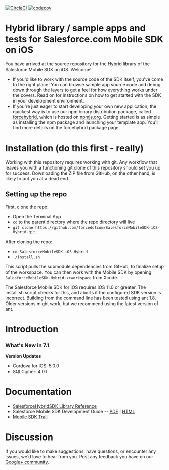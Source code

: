 [![CircleCI](https://circleci.com/gh/forcedotcom/SalesforceMobileSDK-iOS-Hybrid/tree/dev.svg?style=svg)](https://circleci.com/gh/forcedotcom/SalesforceMobileSDK-iOS-Hybrid/tree/dev)
[![codecov](https://codecov.io/gh/forcedotcom/SalesforceMobileSDK-iOS-Hybrid/branch/dev/graph/badge.svg)](https://codecov.io/gh/forcedotcom/SalesforceMobileSDK-iOS-Hybrid/branch/dev)

# Hybrid library / sample apps and tests for Salesforce.com Mobile SDK on iOS

You have arrived at the source repository for the Hybrid library of the Salesforce Mobile SDK on iOS.  Welcome!

- If you'd like to work with the source code of the SDK itself, you've come to the right place!  You can browse sample app source code and debug down through the layers to get a feel for how everything works under the covers.  Read on for instructions on how to get started with the SDK in your development environment.
- If you're just eager to start developing your own new application, the quickest way is to use our npm binary distribution package, called [forcehybrid](https://npmjs.org/package/forcehybrid), which is hosted on [npmjs.org](https://npmjs.org/).  Getting started is as simple as installing the npm package and launching your template app.  You'll find more details on the forcehybrid package page.

Installation (do this first - really)
==
Working with this repository requires working with git.  Any workflow that leaves you with a functioning git clone of this repository should set you up for success.  Downloading the ZIP file from GitHub, on the other hand, is likely to put you at a dead end.

## Setting up the repo
First, clone the repo:

- Open the Terminal App
- `cd` to the parent directory where the repo directory will live
- `git clone https://github.com/forcedotcom/SalesforceMobileSDK-iOS-Hybrid.git`

After cloning the repo:

- `cd SalesforceMobileSDK-iOS-Hybrid`
- `./install.sh`

This script pulls the submodule dependencies from GitHub, to finalize setup of the workspace.  You can then work with the Mobile SDK by opening `SalesforceMobileSDK-Hybrid.xcworkspace` from Xcode.

The Salesforce Mobile SDK for iOS requires iOS 11.0 or greater.  The install.sh script checks for this, and aborts if the configured SDK version is incorrect.  Building from the command line has been tested using ant 1.8.  Older versions might work, but we recommend using the latest version of ant.

Introduction
==

### What's New in 7.1

**Version Updates**
- Cordova for iOS: 5.0.0
- SQLCipher: 4.0.1

Documentation
==

* [SalesforceHybridSDK Library Reference](http://forcedotcom.github.io/SalesforceMobileSDK-iOS/Documentation/SalesforceHybridSDK/html/index.html)
* Salesforce Mobile SDK Development Guide -- [PDF](https://github.com/forcedotcom/SalesforceMobileSDK-Shared/blob/master/doc/mobile_sdk.pdf) | [HTML](https://developer.salesforce.com/docs/atlas.en-us.mobile_sdk.meta/mobile_sdk/preface_intro.htm)
* [Mobile SDK Trail](https://trailhead.salesforce.com/trails/mobile_sdk_intro)

Discussion
==

If you would like to make suggestions, have questions, or encounter any issues, we'd love to hear from you. Post any feedback you have on our [Google+ community](https://plus.google.com/communities/114225252149514546445).
